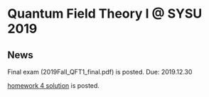 # Quantum Field Theory I @ SYSU 2019

## News

Final exam (2019Fall_QFT1_final.pdf) is posted. Due: 2019.12.30

[homework 4 solution](2019Fall_QFT1_hw_4_solution.pdf) is posted.


